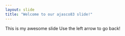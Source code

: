 ```yaml
---
layout: slide
title: "Welcome to our ajasco83 slide!"
---
```

This is my awesome slide
Use the left arrow to go back!